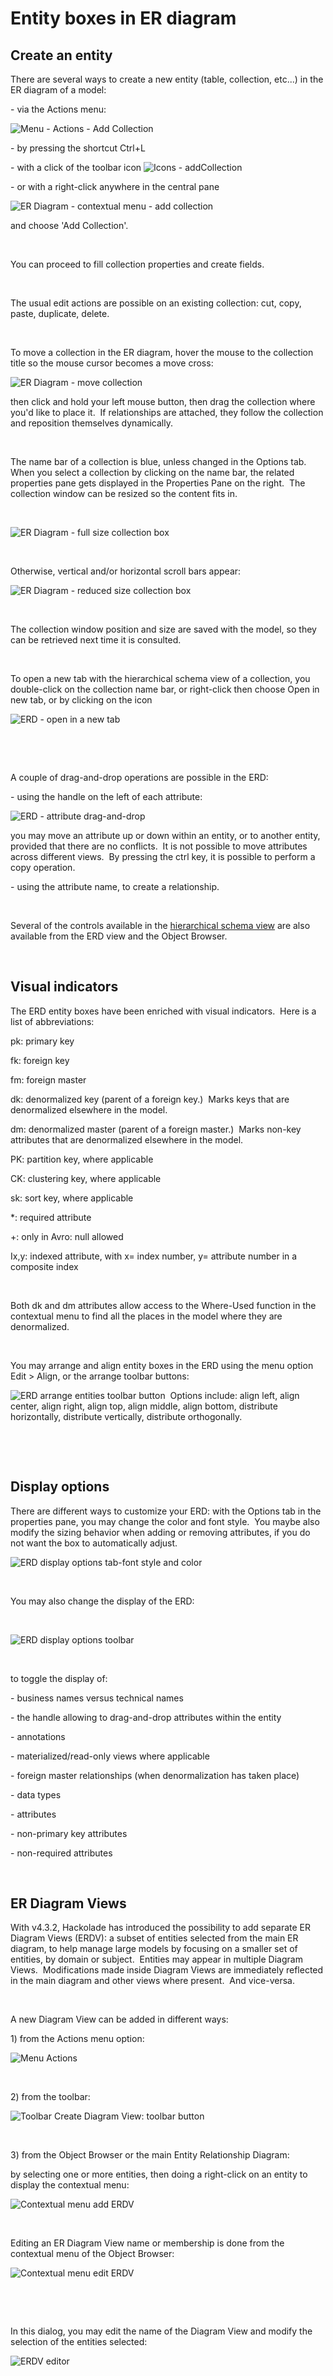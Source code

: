 # Entity boxes in ER diagram

## Create an entity

There are several ways to create a new entity (table, collection, etc...) in the ER diagram of a model:

\- via the Actions menu:

![Menu - Actions - Add Collection](<lib/Menu%20-%20Actions%20-%20Add%20Collection.png>)

\- by pressing the shortcut Ctrl+L

\- with a click of the toolbar icon ![Icons - addCollection](<lib/Icons%20-%20addCollection.jpeg>)&nbsp;

\- or with a right-click anywhere in the central pane&nbsp;

![ER Diagram - contextual menu - add collection](<lib/ER%20Diagram%20-%20contextual%20menu%20-%20add%20collection.png>)

and choose 'Add Collection'. &nbsp;

&nbsp;

You can proceed to fill collection properties and create fields.

&nbsp;

The usual edit actions are possible on an existing collection: cut, copy, paste, duplicate, delete.

&nbsp;

To move a collection in the ER diagram, hover the mouse to the collection title so the mouse cursor becomes a move cross:

![ER Diagram - move collection](<lib/ER%20Diagram%20-%20move%20collection.png>)

then click and hold your left mouse button, then drag the collection where you'd like to place it.&nbsp; If relationships are attached, they follow the collection and reposition themselves dynamically.

&nbsp;

The name bar of a collection is blue, unless changed in the Options tab.&nbsp; When you select a collection by clicking on the name bar, the related properties pane gets displayed in the Properties Pane on the right.&nbsp; The collection window can be resized so the content fits in.

&nbsp;

![ER Diagram - full size collection box](<lib/ER%20Diagram%20-%20full%20size%20collection%20box.png>)

&nbsp;

Otherwise, vertical and/or horizontal scroll bars appear:

![ER Diagram - reduced size collection box](<lib/ER%20Diagram%20-%20reduced%20size%20collection%20box.png>)

&nbsp;

The collection window position and size are saved with the model, so they can be retrieved next time it is consulted.

&nbsp;

To open a new tab with the hierarchical schema view of a collection, you double-click on the collection name bar, or right-click then choose Open in new tab, or by clicking on the icon

![ERD - open in a new tab](<lib/ERD%20-%20open%20in%20a%20new%20tab.png>)

&nbsp;

&nbsp;

A couple of drag-and-drop operations are possible in the ERD:

\- using the handle on the left of each attribute:

![ERD - attribute drag-and-drop](<lib/ERD%20-%20attribute%20drag-and-drop.png>)

you may move an attribute up or down within an entity, or to another entity, provided that there are no conflicts.&nbsp; It is not possible to move attributes across different views.&nbsp; By pressing the ctrl key, it is possible to perform a copy operation.

\- using the attribute name, to create a relationship.

&nbsp;

Several of the controls available in the [hierarchical schema view](<Attributeboxesinhierarchicalsche.md>) are also available from the ERD view and the Object Browser.

&nbsp;

## Visual indicators

The ERD entity boxes have been enriched with visual indicators.&nbsp; Here is a list of abbreviations:

pk: primary key

fk: foreign key

fm: foreign master

dk: denormalized key (parent of a foreign key.)&nbsp; Marks keys that are denormalized elsewhere in the model.

dm: denormalized master (parent of a foreign master.)&nbsp; Marks non-key attributes that are denormalized elsewhere in the model. &nbsp;

PK: partition key, where applicable

CK: clustering key, where applicable

sk: sort key, where applicable

\*: required attribute

\+: only in Avro: null allowed

Ix,y: indexed attribute, with x= index number, y= attribute number in a composite index

&nbsp;

Both dk and dm attributes allow access to the Where-Used function in the contextual menu to find all the places in the model where they are denormalized.

&nbsp;

You may arrange and align entity boxes in the ERD using the menu option Edit \> Align, or the arrange toolbar buttons:

![ERD arrange entities toolbar button](<lib/ERD%20arrange%20entities%20toolbar%20button.png>)&nbsp; Options include: align left, align center, align right, align top, align middle, align bottom, distribute horizontally, distribute vertically, distribute orthogonally.

&nbsp;

&nbsp;

## Display options

There are different ways to customize your ERD: with the Options tab in the properties pane, you may change the color and font style.&nbsp; You maybe also modify the sizing behavior when adding or removing attributes, if you do not want the box to automatically adjust.

![ERD display options tab-font style and color](<lib/ERD%20display%20options%20tab-font%20style%20and%20color.png>)

&nbsp;

You may also change the display of the ERD:

&nbsp;

![ERD display options toolbar](<lib/ERD%20display%20options%20toolbar.png>)

&nbsp;

to toggle the display of:

\- business names versus technical names

\- the handle allowing to drag-and-drop attributes within the entity

\- annotations

\- materialized/read-only views where applicable

\- foreign master relationships (when denormalization has taken place)

\- data types

\- attributes

\- non-primary key attributes

\- non-required attributes

&nbsp;

## ER Diagram Views

With v4.3.2, Hackolade has introduced the possibility to add separate ER Diagram Views (ERDV): a subset of entities selected from the main ER diagram, to help manage large models by focusing on a smaller set of entities, by domain or subject.&nbsp; Entities may appear in multiple Diagram Views.&nbsp; Modifications made inside Diagram Views are immediately reflected in the main diagram and other views where present.&nbsp; And vice-versa.

&nbsp;

A new Diagram View can be added in different ways:

&#49;) from the Actions menu option:

![Menu Actions](<lib/Menu%20Actions.png>)

&nbsp;

&#50;) from the toolbar:

![Toolbar Create Diagram View](<lib/Toolbar%20Create%20Diagram%20View.png>): toolbar button

&nbsp;

&#51;) from the Object Browser or the main Entity Relationship Diagram:

by selecting one or more entities, then doing a right-click on an entity to display the contextual menu:

![Contextual menu add ERDV](<lib/Contextual%20menu%20add%20ERDV.png>)

&nbsp;

Editing an ER Diagram View name or membership is done from the contextual menu of the Object Browser:

![Contextual menu edit ERDV](<lib/Contextual%20menu%20edit%20ERDV.png>)

&nbsp;

&nbsp;

In this dialog, you may edit the name of the Diagram View and modify the selection of the entities selected:

![ERDV editor](<lib/ERDV%20editor.png>)

